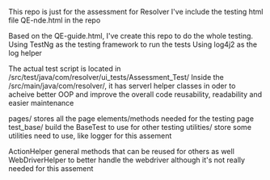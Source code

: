 This repo is just for the assessment for Resolver
I've include the testing html file QE-nde.html in the repo

Based on the QE-guide.html,
I've create this repo to do the whole testing.
Using TestNg as the testing framework to run the tests
Using log4j2 as the log helper

The actual test script is located in /src/test/java/com/resolver/ui_tests/Assessment_Test/
Inside the /src/main/java/com/resolver/, it has serverl helper classes in oder to acheive better OOP and improve the overall code reusability, readability and easier maintenance


pages/  stores all the page elements/methods needed for the testing page
test_base/  build the BaseTest to use for other testing
utilities/  store some utilities need to use, like logger for this assement

ActionHelper  general methods that can be reused for others as well
WebDriverHelper  to better handle the webdriver although it's not really needed for this assement
